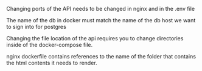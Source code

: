 Changing ports of the API needs to be changed in nginx and in the .env file

The name of the db in docker must match the name of the db host we want to sign into for postgres

Changing the file location of the api requires you to change directories inside of the docker-compose file.

nginx dockerfile contains references to the name of the folder that contains the html contents it needs to render.

